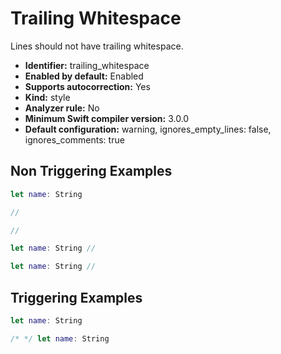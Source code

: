 # Trailing Whitespace

Lines should not have trailing whitespace.

* **Identifier:** trailing_whitespace
* **Enabled by default:** Enabled
* **Supports autocorrection:** Yes
* **Kind:** style
* **Analyzer rule:** No
* **Minimum Swift compiler version:** 3.0.0
* **Default configuration:** warning, ignores_empty_lines: false, ignores_comments: true

## Non Triggering Examples

```swift
let name: String

```

```swift
//

```

```swift
// 

```

```swift
let name: String //

```

```swift
let name: String // 

```

## Triggering Examples

```swift
let name: String 

```

```swift
/* */ let name: String 

```